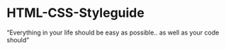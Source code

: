 # HTML-CSS-Styleguide
“Everything in your life should be easy as possible.. as well as your code should”
